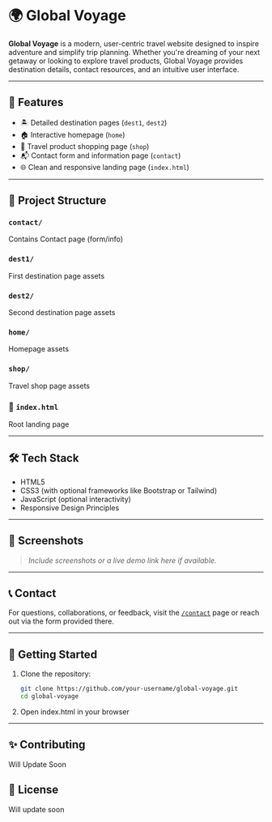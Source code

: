 # 🌍 Global Voyage

**Global Voyage** is a modern, user-centric travel website designed to inspire adventure and simplify trip planning. Whether you're dreaming of your next getaway or looking to explore travel products, Global Voyage provides destination details, contact resources, and an intuitive user interface.

---

## 🚀 Features

- 🏝️ Detailed destination pages (`dest1`, `dest2`)
- 🏠 Interactive homepage (`home`)
- 🛒 Travel product shopping page (`shop`)
- 📬 Contact form and information page (`contact`)
- 🌐 Clean and responsive landing page (`index.html`)

---

## 📁 Project Structure

### `contact/`
Contains Contact page (form/info)

### `dest1/`
First destination page assets

### `dest2/`
Second destination page assets

### `home/`
Homepage assets

### `shop/`
Travel shop page assets

### 📄 `index.html` 
Root landing page


---

## 🛠️ Tech Stack

- HTML5  
- CSS3 (with optional frameworks like Bootstrap or Tailwind)  
- JavaScript (optional interactivity)  
- Responsive Design Principles

---

## 📸 Screenshots

> _Include screenshots or a live demo link here if available._

---

## 📞 Contact

For questions, collaborations, or feedback, visit the [`/contact`](./contact) page or reach out via the form provided there.

---

## 📌 Getting Started

1. Clone the repository:
   ```bash
   git clone https://github.com/your-username/global-voyage.git
   cd global-voyage

2. Open index.html in your browser

---

## ✨ Contributing
Will Update Soon

## 🪪 License

Will update soon
